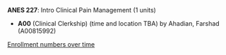 **ANES 227**: Intro Clinical Pain Management (1 units)

- **A00** (Clinical Clerkship) (time and location TBA) by Ahadian, Farshad (A00815992)

[Enrollment numbers over time](./ANES227.tsv)
